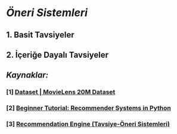 # *Öneri Sistemleri*
## 1. Basit Tavsiyeler
## 2. İçeriğe Dayalı Tavsiyeler
## *Kaynaklar:*
### [1] [Dataset | MovieLens 20M Dataset](https://www.kaggle.com/grouplens/movielens-20m-dataset#tag.csv)
### [2] [Beginner Tutorial: Recommender Systems in Python](https://www.datacamp.com/community/tutorials/recommender-systems-python?utm_source=adwords_ppc&utm_campaignid=1455363063&utm_adgroupid=65083631748&utm_device=c&utm_keyword=&utm_matchtype=b&utm_network=g&utm_adpostion=&utm_creative=278443377086&utm_targetid=aud-299261629614:dsa-473406569915&utm_loc_interest_ms=&utm_loc_physical_ms=1012782&gclid=Cj0KCQjw17n1BRDEARIsAFDHFex9CKkiZK5mdim1dbRkj0aam6BaqKbvi1KcIQ3QjEvymmuf4JVPQ04aAnpXEALw_wcB)
### [3] [Recommendation Engine (Tavsiye-Öneri Sistemleri)](https://www.datasciencearth.com/recommendation-engine-tavsiye-oneri-sistemleri)
